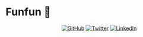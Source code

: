 # Funfun 👋

<p align="center">
  <a href="https://github.com/Funfun"><img src="https://img.shields.io/github/followers/Funfun.svg?label=GitHub&style=social" alt="GitHub"></a>
  <a href="https://twitter.com/tsyberian"><img src="https://img.shields.io/twitter/follow/tsyberian?label=Twitter&style=social" alt="Twitter"></a>
  <a href="https://www.linkedin.com/in/tsyrenochirov"><img src="https://img.shields.io/badge/LinkedIn--_.svg?style=social&logo=linkedin" alt="LinkedIn"></a>
</p>

<!--
**Funfun/Funfun** is a ✨ _special_ ✨ repository because its `README.md` (this file) appears on your GitHub profile.

Here are some ideas to get you started:

- 🔭 I’m currently working on ...
- 🌱 I’m currently learning ...
- 👯 I’m looking to collaborate on ...
- 🤔 I’m looking for help with ...
- 💬 Ask me about ...
- 📫 How to reach me: ...
- 😄 Pronouns: ...
- ⚡ Fun fact: ...
-->
